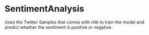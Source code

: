 # SentimentAnalysis
Uses the Twitter Samples that comes with nltk to train the model and predict whether the sentiment is positive or negative.
